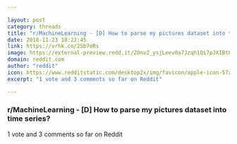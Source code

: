 ```yaml
---

layout: post
category: threads
title: "r/MachineLearning - [D] How to parse my pictures dataset into time series?"
date: 2018-11-23 18:22:45
link: https://vrhk.co/2Sb7eRs
image: https://external-preview.redd.it/ZOnvZ_ysjLeev0a7Jzqh1Qi7pJXIBtQ5NYATOzNX5Bk.png?auto=webp&s=5e5782c7b6b60086e20322153c67e209f3a62e43
domain: reddit.com
author: "reddit"
icon: https://www.redditstatic.com/desktop2x/img/favicon/apple-icon-57x57.png
excerpt: "1 vote and 3 comments so far on Reddit"

---
```


### r/MachineLearning - [D] How to parse my pictures dataset into time series?

1 vote and 3 comments so far on Reddit